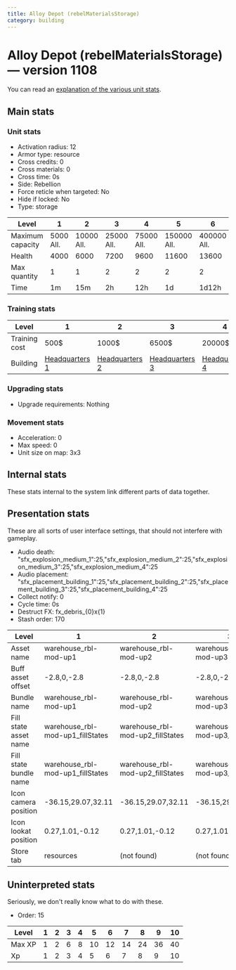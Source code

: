 ```yaml
---
title: Alloy Depot (rebelMaterialsStorage)
category: building
---
```


# Alloy Depot (rebelMaterialsStorage) — version 1108

You can read an [explanation  of the various unit stats](unitexplained.md).

## Main stats

### Unit stats

  * Activation radius: 12
  * Armor type: resource
  * Cross credits: 0
  * Cross materials: 0
  * Cross time: 0s
  * Side: Rebellion
  * Force reticle when targeted: No
  * Hide if locked: No
  * Type: storage

|Level           |1         |2          |3          |4          |5           |6           |7           |8           |9            |10           |
|----------------|----------|-----------|-----------|-----------|------------|------------|------------|------------|-------------|-------------|
|Maximum capacity|5000  All.|10000  All.|25000  All.|75000  All.|150000  All.|400000  All.|500000  All.|700000  All.|1000000  All.|1500000  All.|
|Health          |4000      |6000       |7200       |9600       |11600       |13600       |15600       |17600       |19600        |21600        |
|Max quantity    |1         |1          |2          |2          |2           |2           |2           |3           |4            |4            |
|Time            |1m        |15m        |2h         |12h        |1d          |1d12h       |2d          |3d          |6d           |1w3d         |


### Training stats

|Level        |1                             |2                             |3                             |4                             |5                             |6                             |7                             |8                             |9                             |10                             |
|-------------|------------------------------|------------------------------|------------------------------|------------------------------|------------------------------|------------------------------|------------------------------|------------------------------|------------------------------|-------------------------------|
|Training cost|500$                          |1000$                         |6500$                         |20000$                        |40000$                        |115000$                       |230000$                       |500000$                       |1500000$                      |2500000$                       |
|Building     |[Headquarters 1](rebelHQ.html)|[Headquarters 2](rebelHQ.html)|[Headquarters 3](rebelHQ.html)|[Headquarters 4](rebelHQ.html)|[Headquarters 5](rebelHQ.html)|[Headquarters 6](rebelHQ.html)|[Headquarters 7](rebelHQ.html)|[Headquarters 8](rebelHQ.html)|[Headquarters 9](rebelHQ.html)|[Headquarters 10](rebelHQ.html)|


### Upgrading stats

  * Upgrade requirements: Nothing

### Movement stats

  * Acceleration: 0
  * Max speed: 0
  * Unit size on map: 3x3

## Internal stats

These stats internal to the system link different parts of data together.


## Presentation stats

These are all sorts of user interface settings, that should not interfere with gameplay.

  * Audio death: "sfx_explosion_medium_1":25,"sfx_explosion_medium_2":25,"sfx_explosion_medium_3":25,"sfx_explosion_medium_4":25
  * Audio placement: "sfx_placement_building_1":25,"sfx_placement_building_2":25,"sfx_placement_building_3":25,"sfx_placement_building_4":25
  * Collect notify: 0
  * Cycle time: 0s
  * Destruct FX: fx_debris_{0}x{1}
  * Stash order: 170

|Level                 |1                               |2                               |3                               |4                               |5                               |6                               |7                               |8-10                            |
|----------------------|--------------------------------|--------------------------------|--------------------------------|--------------------------------|--------------------------------|--------------------------------|--------------------------------|--------------------------------|
|Asset name            |warehouse_rbl-mod-up1           |warehouse_rbl-mod-up2           |warehouse_rbl-mod-up3           |warehouse_rbl-mod-up4           |warehouse_rbl-mod-up5           |warehouse_rbl-mod-up6           |warehouse_rbl-mod-up7           |warehouse_rbl-mod-up8           |
|Buff asset offset     |-2.8,0,-2.8                     |-2.8,0,-2.8                     |-2.8,0,-2.8                     |-3.2,0.4,-3.2                   |-1.0, 0.0, -1.8                 |-1.0, 0.0, -1.8                 |-1.0, 0.0, -1.8                 |-1.0, 0.0, -1.8                 |
|Bundle name           |warehouse_rbl-mod-up1           |warehouse_rbl-mod-up2           |warehouse_rbl-mod-up3           |warehouse_rbl-mod-up4           |warehouse_rbl-mod-up5           |warehouse_rbl-mod-up6           |warehouse_rbl-mod-up7           |warehouse_rbl-mod-up8           |
|Fill state asset name |warehouse_rbl-mod-up1_fillStates|warehouse_rbl-mod-up2_fillStates|warehouse_rbl-mod-up3_fillStates|warehouse_rbl-mod-up4_fillStates|warehouse_rbl-mod-up5_fillStates|warehouse_rbl-mod-up6_fillStates|warehouse_rbl-mod-up7_fillStates|warehouse_rbl-mod-up7_fillStates|
|Fill state bundle name|warehouse_rbl-mod-up1_fillStates|warehouse_rbl-mod-up2_fillStates|warehouse_rbl-mod-up3_fillStates|warehouse_rbl-mod-up4_fillStates|warehouse_rbl-mod-up5_fillStates|warehouse_rbl-mod-up6_fillStates|warehouse_rbl-mod-up7_fillStates|warehouse_rbl-mod-up7_fillStates|
|Icon camera position  |-36.15,29.07,32.11              |-36.15,29.07,32.11              |-36.15,29.07,32.11              |-36.15,29.07,32.11              |-36.15,29.07,32.11              |-36.15,29.07,32.11              |-36.15,29.07,32.05              |-38.8,31.03,34.18               |
|Icon lookat position  |0.27,1.01,-0.12                 |0.27,1.01,-0.12                 |0.27,1.01,-0.12                 |0.27,1.01,-0.12                 |0.27,1.01,-0.12                 |0.27,1.01,-0.12                 |0.27,1.01,-0.18                 |0.1,1.05,-0.25                  |
|Store tab             |resources                       |(not found)                     |(not found)                     |(not found)                     |(not found)                     |(not found)                     |(not found)                     |(not found)                     |


## Uninterpreted stats

Seriously, we don't really know what to do with these.

  * Order: 15

|Level |1|2|3|4|5 |6 |7 |8 |9 |10|
|------|-|-|-|-|--|--|--|--|--|--|
|Max XP|1|2|6|8|10|12|14|24|36|40|
|Xp    |1|2|3|4|5 |6 |7 |8 |9 |10|


